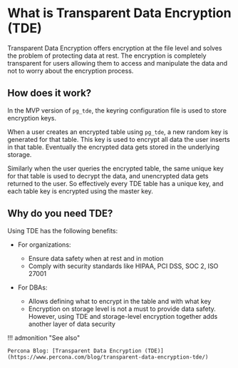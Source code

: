 # What is Transparent Data Encryption (TDE)

Transparent Data Encryption offers encryption at the file level and solves the problem of protecting data at rest. The encryption is completely transparent for users allowing them to access and manipulate the data and not to worry about the encryption process.

## How does it work?

In the MVP version of `pg_tde`, the keyring configuration file is used to store encryption keys. 

When a user creates an encrypted table using `pg_tde`, a new random key is generated for that table. This key is used to encrypt all data the user inserts in that table. Eventually the encrypted data gets stored in the underlying storage. 

Similarly when the user queries the encrypted table, the same unique key for that table is used to decrypt the data, and unencrypted data gets returned to the user. So effectively every TDE table has a unique key, and each table key is encrypted using the master key.


## Why do you need TDE?

Using TDE has the following benefits:

* For organizations:
   
    - Ensure data safety when at rest and in motion
    - Comply with security standards like HIPAA, PCI DSS, SOC 2, ISO 27001

* For DBAs:
   
    - Allows defining what to encrypt in the table and with what key
    - Encryption on storage level is not a must to provide data safety. However, using TDE and storage-level encryption together adds another layer of data security

!!! admonition "See also"

    Percona Blog: [Transparent Data Encryption (TDE)](https://www.percona.com/blog/transparent-data-encryption-tde/)
